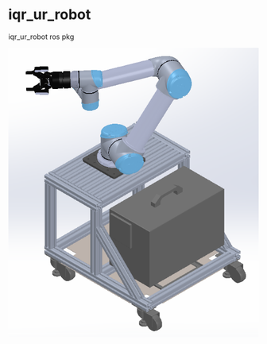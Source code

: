 # iqr_ur_robot
iqr_ur_robot ros pkg

![image](https://github.com/I-Quotient-Robotics/iqr_ur_robot/blob/master/img.PNG)
